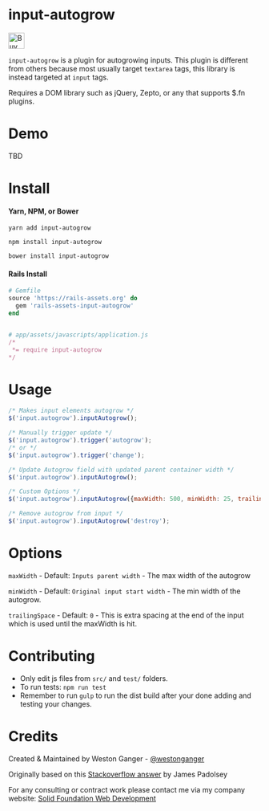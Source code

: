 # input-autogrow
<a href='https://ko-fi.com/A5071NK' target='_blank'><img height='32' style='border:0px;height:32px;' src='https://az743702.vo.msecnd.net/cdn/kofi1.png?v=a' border='0' alt='Buy Me a Coffee' /></a> 

`input-autogrow` is a plugin for autogrowing inputs. This plugin is different from others because most usually target `textarea` tags, this library is instead targeted at `input` tags.

Requires a DOM library such as jQuery, Zepto, or any that supports $.fn plugins.

# Demo

TBD

# Install

#### Yarn, NPM, or Bower
```
yarn add input-autogrow

npm install input-autogrow

bower install input-autogrow
```

#### Rails Install
```ruby
# Gemfile
source 'https://rails-assets.org' do
  gem 'rails-assets-input-autogrow'
end


# app/assets/javascripts/application.js
/*
 *= require input-autogrow
*/
```

# Usage
```javascript
/* Makes input elements autogrow */
$('input.autogrow').inputAutogrow();

/* Manually trigger update */
$('input.autogrow').trigger('autogrow');
/* or */
$('input.autogrow').trigger('change');

/* Update Autogrow field with updated parent container width */
$('input.autogrow').inputAutogrow();

/* Custom Options */
$('input.autogrow').inputAutogrow({maxWidth: 500, minWidth: 25, trailingSpace: 10});

/* Remove autogrow from input */
$('input.autogrow').inputAutogrow('destroy');
```

# Options
`maxWidth` - Default: `Inputs parent width` - The max width of the autogrow

`minWidth` - Default: `Original input start width` - The min width of the autogrow. 

`trailingSpace` - Default: `0` - This is extra spacing at the end of the input which is used until the maxWidth is hit.

# Contributing
- Only edit js files from `src/` and `test/` folders.
- To run tests: `npm run test`
- Remember to run `gulp` to run the dist build after your done adding and testing your changes.

# Credits
Created & Maintained by Weston Ganger - [@westonganger](https://github.com/westonganger)

Originally based on this [Stackoverflow answer](http://stackoverflow.com/questions/931207) by James Padolsey

For any consulting or contract work please contact me via my company website: [Solid Foundation Web Development](https://solidfoundationwebdev.com)
